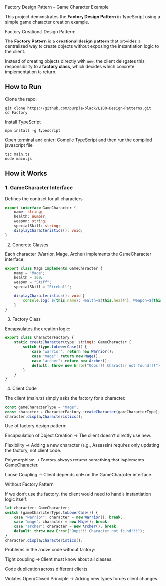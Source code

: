 Factory Design Pattern – Game Character Example

This project demonstrates the **Factory Design Pattern** in TypeScript using a simple game character creation example.  

Factory Creational Design Pattern:

The **Factory Pattern** is a **creational design pattern** that provides a centralized way to create objects without exposing the instantiation logic to the client.  

Instead of creating objects directly with `new`, the client delegates this responsibility to a **factory class**, which decides which concrete implementation to return.


##  How to Run

Clone the repo:

```
git clone https://github.com/purple-black/L100-Design-Patterns.git
cd Factory
```

Install TypeScript:

```
npm install -g typescript
```

Open terminal and enter:
Compile TypeScript and then run the compiled javascript file

```
tsc main.ts
node main.js
```

##  How it Works

### 1. **GameCharacter Interface**
Defines the contract for all characters:
```ts
export interface GameCharacter {
    name: string;
    health: number;
    weapon: string;
    specialSkill: string;
    displayCharacteristics(): void;
}
```
2. Concrete Classes

Each character (Warrior, Mage, Archer) implements the GameCharacter interface:

```ts
export class Mage implements GameCharacter {
    name = "Mage";
    health = 100;
    weapon = "Staff";
    specialSkill = "Fireball";
    
    displayCharacteristics(): void {
        console.log(`${this.name}: Health=${this.health}, Weapon=${this.weapon}, Skill=${this.specialSkill}`);
    }
}
```

3. Factory Class

Encapsulates the creation logic:

```ts
export class CharacterFactory {
    static createCharacter(type: string): GameCharacter {
        switch (type.toLowerCase()) {
            case "warrior": return new Warrior();
            case "mage": return new Mage();
            case "archer": return new Archer();
            default: throw new Error("Oops!!! Character not found!!!");
        }
    }
}
```

4. Client Code

The client (main.ts) simply asks the factory for a character:

```ts
const gameCharacterType = "mage";
const character = CharacterFactory.createCharacter(gameCharacterType);
character.displayCharacteristics();
```

Use of factory design pattern:

Encapsulation of Object Creation → The client doesn’t directly use new.

Flexibility → Adding a new character (e.g., Assassin) requires only updating the factory, not client code.

Polymorphism → Factory always returns something that implements GameCharacter.

Loose Coupling → Client depends only on the GameCharacter interface.


Without Factory Pattern

If we don’t use the factory, the client would need to handle instantiation logic itself:

```ts
let character: GameCharacter;
switch (gameCharacterType.toLowerCase()) {
    case "warrior": character = new Warrior(); break;
    case "mage": character = new Mage(); break;
    case "archer": character = new Archer(); break;
    default: throw new Error("Oops!!! Character not found!!!");
}
character.displayCharacteristics();
```

Problems in the above code without factory:

Tight coupling → Client must know about all classes.

Code duplication across different clients.

Violates Open/Closed Principle → Adding new types forces client changes.

